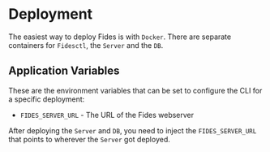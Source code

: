 # Deployment

The easiest way to deploy Fides is with `Docker`. There are separate containers for `Fidesctl`, the `Server` and the `DB`.

## Application Variables

These are the environment variables that can be set to configure the CLI for a specific deployment:

* `FIDES_SERVER_URL` - The URL of the Fides webserver

After deploying the `Server` and `DB`, you need to inject the `FIDES_SERVER_URL` that points to wherever the `Server` got deployed.

